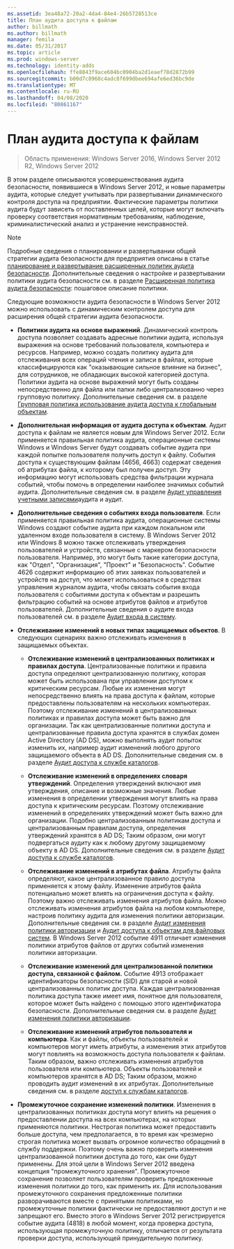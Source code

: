 ```yaml
---
ms.assetid: 3ea48a72-20a2-4da4-84e4-26b5728513ce
title: План аудита доступа к файлам
author: billmath
ms.author: billmath
manager: femila
ms.date: 05/31/2017
ms.topic: article
ms.prod: windows-server
ms.technology: identity-adds
ms.openlocfilehash: ffe8843f9ace604bc0904ba2d1eaef78d2872b99
ms.sourcegitcommit: b00d7c8968c4adc8f699dbee694afe6ed36bc9de
ms.translationtype: MT
ms.contentlocale: ru-RU
ms.lasthandoff: 04/08/2020
ms.locfileid: "80861167"
---
```

# <a name="plan-for-file-access-auditing"></a>План аудита доступа к файлам

>Область применения: Windows Server 2016, Windows Server 2012 R2, Windows Server 2012

В этом разделе описываются усовершенствования аудита безопасности, появившиеся в Windows Server 2012, и новые параметры аудита, которые следует учитывать при развертывании динамического контроля доступа на предприятии. Фактические параметры политики аудита будут зависеть от поставленных целей, которые могут включать проверку соответствия нормативным требованиям, наблюдение, криминалистический анализ и устранение неисправностей.  
  
> [!NOTE]  
> Подробные сведения о планировании и развертывании общей стратегии аудита безопасности для предприятия описаны в статье [планирование и развертывание расширенных политик аудита безопасности](https://go.microsoft.com/fwlink/?LinkID=191139). Дополнительные сведения о настройке и развертывании политики аудита безопасности см. в разделе [Расширенная политика аудита безопасности](https://go.microsoft.com/fwlink/?LinkID=191141): пошаговое описание политики.  
  
Следующие возможности аудита безопасности в Windows Server 2012 можно использовать с динамическим контролем доступа для расширения общей стратегии аудита безопасности.  
  
-   **Политики аудита на основе выражений**. Динамический контроль доступа позволяет создавать адресные политики аудита, используя выражения на основе требований пользователя, компьютера и ресурсов. Например, можно создать политику аудита для отслеживания всех операций чтения и записи в файлах, которые классифицируются как "оказывающие сильное влияние на бизнес", для сотрудников, не обладающих высокой категорией доступа. Политики аудита на основе выражений могут быть созданы непосредственно для файла или папки либо централизованно через групповую политику. Дополнительные сведения см. в разделе [Групповая политика использование аудита доступа к глобальным объектам](https://go.microsoft.com/fwlink/?LinkId=241498).  
  
-   **Дополнительная информация от аудита доступа к объектам**. Аудит доступа к файлам не является новым для Windows Server 2012. Если применяется правильная политика аудита, операционные системы Windows и Windows Server будут создавать событие аудита при каждой попытке пользователя получить доступ к файлу. События доступа к существующим файлам (4656, 4663) содержат сведения об атрибутах файла, к которому был получен доступ. Эту информацию могут использовать средства фильтрации журнала событий, чтобы помочь в определении наиболее значимых событий аудита. Дополнительные сведения см. в разделе [Аудит управления](https://technet.microsoft.com//library/dd772626(WS.10).aspx) [учетными записями](https://go.microsoft.com/fwlink/?LinkId=241501)аудита и аудит.  
  
-   **Дополнительные сведения о событиях входа пользователя**. Если применяется правильная политика аудита, операционные системы Windows создают событие аудита при каждом локальном или удаленном входе пользователя в систему. В Windows Server 2012 или Windows 8 можно также отслеживать утверждения пользователей и устройств, связанные с маркером безопасности пользователя. Например, это могут быть такие категории доступа, как "Отдел", "Организация", "Проект" и "Безопасность". Событие 4626 содержит информацию об этих заявках пользователей и устройств на доступ, что может использоваться в средствах управления журналом аудита, чтобы связать события входа пользователя с событиями доступа к объектам и разрешить фильтрацию событий на основе атрибутов файлов и атрибутов пользователей. Дополнительные сведения о аудите входа пользователей см. в разделе [Аудит входа в систему](https://go.microsoft.com/fwlink/?LinkId=241502).  
  
-   **Отслеживание изменений в новых типах защищаемых объектов**. В следующих сценариях важно отслеживать изменения в защищаемых объектах.  
  
    -   **Отслеживание изменений в централизованных политиках и правилах доступа**. Централизованные политики и правила доступа определяют централизованную политику, которая может быть использована при управлении доступом к критическим ресурсам. Любые их изменения могут непосредственно влиять на права доступа к файлам, которые предоставлены пользователям на нескольких компьютерах. Поэтому отслеживание изменений в централизованных политиках и правилах доступа может быть важно для организации. Так как централизованные политики доступа и централизованные правила доступа хранятся в службах домен Active Directory (AD DS), можно выполнять аудит попыток изменить их, например аудит изменений любого другого защищаемого объекта в AD DS. Дополнительные сведения см. в разделе [Аудит доступа к службе каталогов](https://technet.microsoft.com/library/dd941618(WS.10).aspx).  
  
    -   **Отслеживание изменений в определениях словаря утверждений**. Определения утверждений включают имя утверждения, описание и возможные значения. Любые изменения в определении утверждения могут влиять на права доступа к критическим ресурсам. Поэтому отслеживание изменений в определениях утверждений может быть важно для организации. Подобно централизованным политикам доступа и централизованным правилам доступа, определения утверждений хранятся в AD DS; Таким образом, они могут подвергаться аудиту как к любому другому защищаемому объекту в AD DS. Дополнительные сведения см. в разделе [Аудит доступа к службе каталогов](https://technet.microsoft.com/library/dd941618(WS.10).aspx).  
  
    -   **Отслеживание изменений в атрибутах файла**. Атрибуты файла определяют, какое централизованное правило доступа применяется к этому файлу. Изменение атрибутов файла потенциально может влиять на ограничения доступа к файлу. Поэтому важно отслеживать изменения атрибутов файла. Можно отслеживать изменения атрибутов файла на любом компьютере, настроив политику аудита для изменения политики авторизации. Дополнительные сведения см. в разделе [Аудит изменения политики авторизации](https://go.microsoft.com/fwlink/?LinkId=241504) и [Аудит доступа к объектам для файловых систем](https://go.microsoft.com/fwlink/?LinkId=241505). В Windows Server 2012 событие 4911 отличает изменения политики атрибутов файлов от других событий изменения политики авторизации.  
  
    -   **Отслеживание изменений для централизованной политики доступа, связанной с файлом.** Событие 4913 отображает идентификаторы безопасности (SID) для старой и новой централизованных политик доступа. Каждая централизованная политика доступа также имеет имя, понятное для пользователя, которое может быть найдено с помощью этого идентификатора безопасности. Дополнительные сведения см. в разделе [Аудит изменения политики авторизации](https://go.microsoft.com/fwlink/?LinkId=241504).  
  
    -   **Отслеживание изменений атрибутов пользователя и компьютера**. Как и файлы, объекты пользователей и компьютеров могут иметь атрибуты, а изменения этих атрибутов могут повлиять на возможность доступа пользователя к файлам. Таким образом, важно отслеживать изменения атрибутов пользователя или компьютера. Объекты пользователей и компьютеров хранятся в AD DS; Таким образом, можно проводить аудит изменений в их атрибутах. Дополнительные сведения см. в разделе [доступ к службам каталогов](https://go.microsoft.com/fwlink/?LinkId=241508).  
  
-   **Промежуточное сохранение изменений политики**. Изменения в централизованных политиках доступа могут влиять на решения о предоставлении доступа на всех компьютерах, на которых применяются политики. Нестрогая политика может предоставить больше доступа, чем предполагается, в то время как чрезмерно строгая политика может вызвать огромное количество обращений в службу поддержки. Поэтому очень важно проверить изменения централизованной политики доступа до того, как они будут применены. Для этой цели в Windows Server 2012 введена концепция "промежуточного хранения". Промежуточное сохранение позволяет пользователям проверить предложенные изменения политики до того, как применить их. Для использования промежуточного сохранения предложенные политики разворачиваются вместе с принятыми политиками, но промежуточные политики фактически не предоставляют доступ и не запрещают его. Вместо этого в Windows Server 2012 регистрируется событие аудита (4818) в любой момент, когда проверка доступа, использующая промежуточную политику, отличается от результата проверки доступа, использующей принудительную политику.  
  


